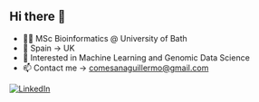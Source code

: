 ## Hi there 👋

- 👨‍🎓 MSc Bioinformatics @ University of Bath
- 📍 Spain -> UK
- 🧬 Interested in Machine Learning and Genomic Data Science
- 📫 Contact me -> comesanaguillermo@gmail.com

[![LinkedIn](https://img.shields.io/badge/LinkedIn-Connect-blue?style=flat&logo=linkedin)]([https://www.linkedin.com/in/your-username/](https://www.linkedin.com/in/guillermo-comesaña-cimadevila-0bb1ab166/))
